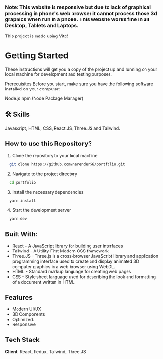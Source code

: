 ### Note: This website is responsive but due to lack of graphical processing in phone's web browser it cannot process those 3d graphics when run in a phone. This website works fine in all Desktop, Tablets and Laptops. 

This project is made using Vite!

# Getting Started
These instructions will get you a copy of the project up and running on your local machine for development and testing purposes.

Prerequisites
Before you start, make sure you have the following software installed on your computer:

Node.js
npm (Node Package Manager)


## 🛠 Skills
Javascript, HTML, CSS, React.JS, Three.JS and Tailwind.


## How to use this Repository?

1. Clone the repository to your local machine

```bash
  git clone https://github.com/narender56/portfolio.git

```
2. Navigate to the project directory

```bash
  cd portfolio
```
3. Install the necessary dependencies
```bash
  yarn install
```

4. Start the development server
```bash
  yarn dev
```

## Built With:

- React - A JavaScript library for building user interfaces
- Tailwind - A Utility First Modern CSS framework
- Three.JS - Three.js is a cross-browser JavaScript library and application programming interface used to create and display animated 3D computer graphics in a web browser using WebGL.
- HTML - Standard markup language for creating web pages
- CSS - Style sheet language used for describing the look and formatting of a document written in HTML

## Features

- Modern UI/UX
- 3D Components
- Optimized.
- Responsive.


## Tech Stack

**Client:** React, Redux, Tailwind, Three.JS
